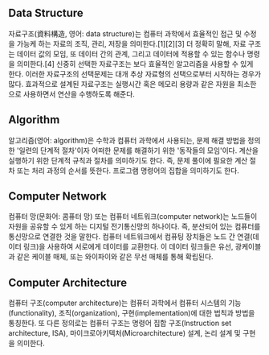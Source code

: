 ## Data Structure

자료구조(資料構造, 영어: data structure)는 컴퓨터 과학에서 효율적인 접근 및 수정을 가능케 하는 자료의 조직, 관리, 저장을 의미한다.[1][2][3] 더 정확히 말해, 자료 구조는 데이터 값의 모임, 또 데이터 간의 관계, 그리고 데이터에 적용할 수 있는 함수나 명령을 의미한다.[4] 신중히 선택한 자료구조는 보다 효율적인 알고리즘을 사용할 수 있게 한다. 이러한 자료구조의 선택문제는 대개 추상 자료형의 선택으로부터 시작하는 경우가 많다. 효과적으로 설계된 자료구조는 실행시간 혹은 메모리 용량과 같은 자원을 최소한으로 사용하면서 연산을 수행하도록 해준다.


## Algorithm

알고리즘(영어: algorithm)은 수학과 컴퓨터 과학에서 사용되는, 문제 해결 방법을 정의한 '일련의 단계적 절차'이자 어떠한 문제를 해결하기 위한 '동작들의 모임'이다. 계산을 실행하기 위한 단계적 규칙과 절차를 의미하기도 한다. 즉, 문제 풀이에 필요한 계산 절차 또는 처리 과정의 순서를 뜻한다. 프로그램 명령어의 집합을 의미하기도 한다.


## Computer Network

컴퓨터 망(문화어: 콤퓨터 망) 또는 컴퓨터 네트워크(computer network)는 노드들이 자원을 공유할 수 있게 하는 디지털 전기통신망의 하나이다. 즉, 분산되어 있는 컴퓨터를 통신망으로 연결한 것을 말한다. 컴퓨터 네트워크에서 컴퓨팅 장치들은 노드 간 연결(데이터 링크)을 사용하여 서로에게 데이터를 교환한다. 이 데이터 링크들은 유선, 광케이블과 같은 케이블 매체, 또는 와이파이와 같은 무선 매체를 통해 확립된다.


## Computer Architecture

컴퓨터 구조(computer architecture)는 컴퓨터 과학에서 컴퓨터 시스템의 기능(functionality), 조직(organization), 구현(implementation)에 대한 법칙과 방법을 통칭한다. 또 다른 정의로는 컴퓨터 구조는 명령어 집합 구조(Instruction set architecture, ISA), 마이크로아키텍처(Microarchitecture) 설계, 논리 설계 및 구현을 의미한다.

